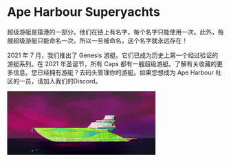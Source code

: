 # Ape Harbour Superyachts

超级游艇是猿港的一部分。他们在链上有名字，每个名字只能使用一次。此外，每艘超级游艇只能命名一次。所以一旦被命名，这个名字就永远存在！

2021 年 7 月，我们推出了 Genesis 游艇。它们已成为历史上第一个经过验证的游艇系列。在 2021 年圣诞节，所有 Caps 都有一艘超级游艇。了解有关收藏的更多信息。您已经拥有游艇？去码头管理你的游艇。如果您想成为 Ape Harbour 社区的一员，请加入我们的Discord。

![unnamed](unnamed.png)
